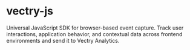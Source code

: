 # vectry-js
Universal JavaScript SDK for browser-based event capture. Track user interactions, application behavior, and contextual data across frontend environments and send it to Vectry Analytics.
